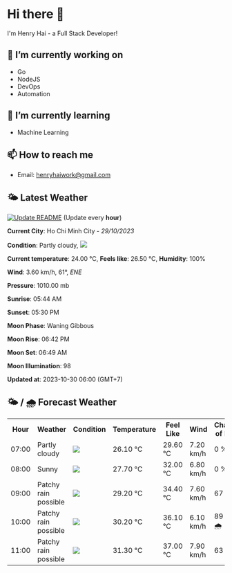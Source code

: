 # Hi there 👋

I'm Henry Hai - a Full Stack Developer!

## 🔭 I’m currently working on

- Go
- NodeJS
- DevOps
- Automation

## 🌱 I’m currently learning

- Machine Learning

## 📫 How to reach me

- Email: <henryhaiwork@gmail.com>

## 🌤️ Latest Weather
[![Update README](https://github.com/henry0hai/henry0hai/actions/workflows/udpateReadme.yml/badge.svg)](https://github.com/henry0hai/henry0hai/actions/workflows/udpateReadme.yml)
(Update every **hour**)
<!-- CURRENT_WEATHER:START -->
**Current City**: Ho Chi Minh City - *29/10/2023*

**Condition**: Partly cloudy, <img src="https://cdn.weatherapi.com/weather/64x64/day/116.png"/>

**Current temperature**: 24.00 °C, **Feels like**: 26.50 °C, **Humidity**: 100%

**Wind**: 3.60 km/h, 61°, *ENE*

**Pressure**: 1010.00 mb

**Sunrise**: 05:44 AM

**Sunset**: 05:30 PM

**Moon Phase**: Waning Gibbous

**Moon Rise**: 06:42 PM

**Moon Set**: 06:49 AM

**Moon Illumination**: 98

**Updated at**: 2023-10-30 06:00 (GMT+7)<!-- CURRENT_WEATHER:END -->

## 🌤️ / 🌧️ Forecast Weather
<!-- FORECAST_WEATHER:START -->
<table>
		<tr>
			<th>Hour</th>
			<th>Weather</th>
			<th>Condition</th>
			<th>Temperature</th>
			<th>Feel Like</th>
			<th>Wind</th>
			<th>Chance of Rain</th>
		</tr>
				<tr>
					<td>07:00</td>
					<td>Partly cloudy</td>
					<td><img src='https://cdn.weatherapi.com/weather/64x64/day/116.png'/></td>
					<td>26.10 °C</td>
					<td>29.60 °C</td>
					<td>7.20 km/h</td>
					<td>0 %</td>
				</tr>
				<tr>
					<td>08:00</td>
					<td>Sunny</td>
					<td><img src='https://cdn.weatherapi.com/weather/64x64/day/113.png'/></td>
					<td>27.70 °C</td>
					<td>32.00 °C</td>
					<td>6.80 km/h</td>
					<td>0 %</td>
				</tr>
				<tr>
					<td>09:00</td>
					<td>Patchy rain possible</td>
					<td><img src='https://cdn.weatherapi.com/weather/64x64/day/176.png'/></td>
					<td>29.20 °C</td>
					<td>34.40 °C</td>
					<td>7.60 km/h</td>
					<td>67 %</td>
				</tr>
				<tr>
					<td>10:00</td>
					<td>Patchy rain possible</td>
					<td><img src='https://cdn.weatherapi.com/weather/64x64/day/176.png'/></td>
					<td>30.20 °C</td>
					<td>36.10 °C</td>
					<td>6.10 km/h</td>
					<td>89 % 🌧️</td>
				</tr>
				<tr>
					<td>11:00</td>
					<td>Patchy rain possible</td>
					<td><img src='https://cdn.weatherapi.com/weather/64x64/day/176.png'/></td>
					<td>31.30 °C</td>
					<td>37.00 °C</td>
					<td>7.90 km/h</td>
					<td>63 %</td>
				</tr>
</table>
<!-- FORECAST_WEATHER:END -->
